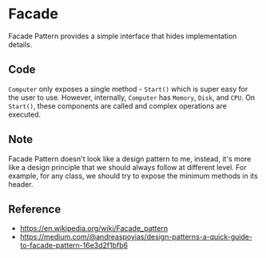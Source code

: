 # Facade

Facade Pattern provides a simple interface that hides implementation details. 

## Code

`Computer` only exposes a single method - `Start()` which is super easy for the
user to use. However, internally, `Computer` has `Memory`, `Disk`, and `CPU`. On
`Start()`, these components are called and complex operations are executed.

## Note

Facade Pattern doesn't look like a design pattern to me, instead, it's more like
a design principle that we should always follow at different level. For example,
for any class, we should try to expose the minimum methods in its header.

## Reference

- https://en.wikipedia.org/wiki/Facade_pattern
- https://medium.com/@andreaspoyias/design-patterns-a-quick-guide-to-facade-pattern-16e3d2f1bfb6
